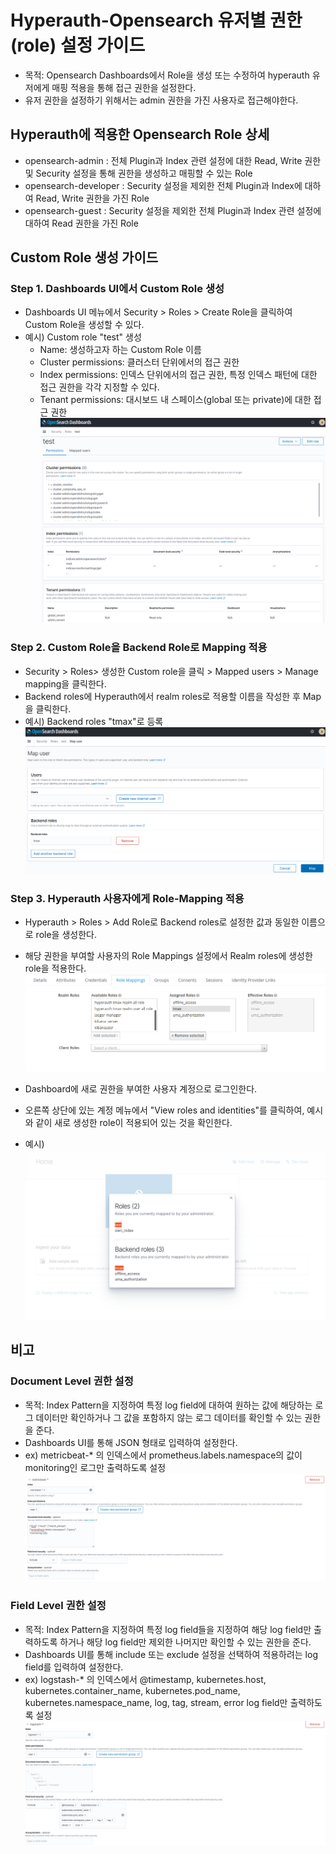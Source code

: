 # Hyperauth-Opensearch 유저별 권한(role) 설정 가이드
* 목적: Opensearch Dashboards에서 Role을 생성 또는 수정하여 hyperauth 유저에게 매핑 적용을 통해 접근 권한을 설정한다.
* 유저 권한을 설정하기 위해서는 admin 권한을 가진 사용자로 접근해야한다.

## Hyperauth에 적용한 Opensearch Role 상세
* opensearch-admin : 전체 Plugin과 Index 관련 설정에 대한 Read, Write 권한 및 Security 설정을 통해 권한을 생성하고 매핑할 수 있는 Role
* opensearch-developer : Security 설정을 제외한 전체 Plugin과 Index에 대하여 Read, Write 권한을 가진 Role
* opensearch-guest : Security 설정을 제외한 전체 Plugin과 Index 관련 설정에 대하여 Read 권한을 가진 Role 

## Custom Role 생성 가이드 
### Step 1. Dashboards UI에서 Custom Role 생성
* Dashboards UI 메뉴에서 Security > Roles > Create Role을 클릭하여 Custom Role을 생성할 수 있다.
* 예시) Custom role "test" 생성
   * Name: 생성하고자 하는 Custom Role 이름
   * Cluster permissions: 클러스터 단위에서의 접근 권한
   * Index permissions: 인덱스 단위에서의 접근 권한, 특정 인덱스 패턴에 대한 접근 권한을 각각 지정할 수 있다.
   * Tenant permissions: 대시보드 내 스페이스(global 또는 private)에 대한 접근 권한
![image](figure/create-role.png)

### Step 2. Custom Role을 Backend Role로 Mapping 적용
* Security > Roles> 생성한 Custom role을 클릭 > Mapped users > Manage mapping을 클릭한다.
* Backend roles에 Hyperauth에서 realm roles로 적용할 이름을 작성한 후 Map을 클릭한다.
* 예시) Backend roles "tmax"로 등록
![image](figure/role-mapping.png)


### Step 3. Hyperauth 사용자에게 Role-Mapping 적용
* Hyperauth > Roles > Add Role로 Backend roles로 설정한 값과 동일한 이름으로 role을 생성한다.
* 해당 권한을 부여할 사용자의 Role Mappings 설정에서 Realm roles에 생성한 role을 적용한다.
![image](figure/user-mapping.png)

* Dashboard에 새로 권한을 부여한 사용자 계정으로 로그인한다.
* 오른쪽 상단에 있는 계정 메뉴에서 "View roles and identities"를 클릭하여, 예시와 같이 새로 생성한 role이 적용되어 있는 것을 확인한다.
* 예시)
![image](figure/check-roles.png)


## 비고
### Document Level 권한 설정
* 목적: Index Pattern을 지정하여 특정 log field에 대하여 원하는 값에 해당하는 로그 데이터만 확인하거나 그 값을 포함하지 않는 로그 데이터를 확인할 수 있는 권한을 준다.
* Dashboards UI를 통해 JSON 형태로 입력하여 설정한다.
* ex) metricbeat-* 의 인덱스에서 prometheus.labels.namespace의 값이 monitoring인 로그만 출력하도록 설정
![image](figure/document-level.png)

### Field Level 권한 설정
* 목적: Index Pattern을 지정하여 특정 log field들을 지정하여 해당 log field만 출력하도록 하거나 해당 log field만 제외한 나머지만 확인할 수 있는 권한을 준다.
* Dashboards UI를 통해 include 또는 exclude 설정을 선택하여 적용하려는 log field를 입력하여 설정한다.
* ex) logstash-* 의 인덱스에서 @timestamp, kubernetes.host, kubernetes.container_name, kubernetes.pod_name, kubernetes.namespace_name, log, tag, stream, error log field만 출력하도록 설정
![image](figure/field-level.png)
